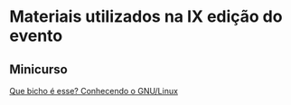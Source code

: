# Materiais utilizados na IX edição do evento

## Minicurso
[Que bicho é esse? Conhecendo o GNU/Linux](minicurso_gnu-linux.md)

